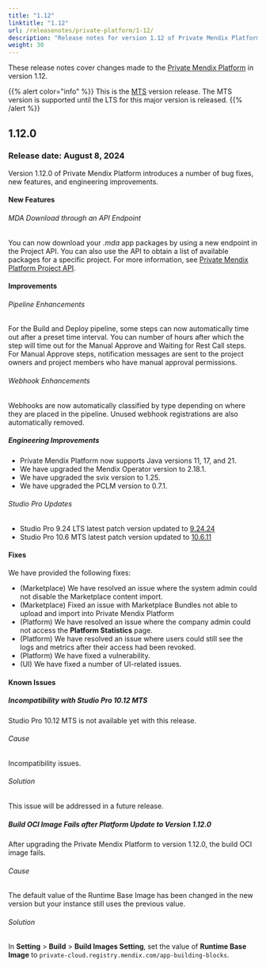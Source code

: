 ```yaml
---
title: "1.12"
linktitle: "1.12"
url: /releasenotes/private-platform/1-12/
description: "Release notes for version 1.12 of Private Mendix Platform"
weight: 30
---
```


These release notes cover changes made to the [Private Mendix Platform](/private-mendix-platform/) in version 1.12.

{{% alert color="info" %}}
This is the [MTS](/releasenotes/studio-pro/lts-mts/#mts) version release. The MTS version is supported until the LTS for this major version is released.
{{% /alert %}}

## 1.12.0

### Release date: August 8, 2024

Version 1.12.0 of Private Mendix Platform introduces a number of bug fixes, new features, and engineering improvements.

#### New Features

###### MDA Download through an API Endpoint

You can now download your *.mda* app packages by using a new endpoint in the Project API. You can also use the API to obtain a list of available packages for a specific project. For more information, see [Private Mendix Platform Project API](/apidocs-mxsdk/apidocs/private-platform-project-api/).

#### Improvements

###### Pipeline Enhancements

For the Build and Deploy pipeline, some steps can now automatically time out after a preset time interval. You can number of hours after which the step will time out for the Manual Approve and Waiting for Rest Call steps. For Manual Approve steps, notification messages are sent to the project owners and project members who have manual approval permissions.

###### Webhook Enhancements

Webhooks are now automatically classified by type depending on where they are placed in the pipeline. Unused webhook registrations are also automatically removed.

##### Engineering Improvements

* Private Mendix Platform now supports Java versions 11, 17, and 21.
* We have upgraded the Mendix Operator version to 2.18.1.
* We have upgraded the svix version to 1.25.
* We have upgraded the PCLM version to 0.7.1.

###### Studio Pro Updates

* Studio Pro 9.24 LTS latest patch version updated to [9.24.24](/releasenotes/studio-pro/9.24/#92424)
* Studio Pro 10.6 MTS latest patch version updated to [10.6.11](/releasenotes/studio-pro/10.6/#10611) 

#### Fixes

We have provided the following fixes:

* (Marketplace) We have resolved an issue where the system admin could not disable the Marketplace content import.
* (Marketplace) Fixed an issue with Marketplace Bundles not able to upload and import into Private Mendix Platform
* (Platform) We have resolved an issue where the company admin could not access the **Platform Statistics** page.
* (Platform) We have resolved an issue where users could still see the logs and metrics after their access had been revoked.
* (Platform) We have fixed a vulnerability.
* (UI) We have fixed a number of UI-related issues.

#### Known Issues

##### Incompatibility with Studio Pro 10.12 MTS

Studio Pro 10.12 MTS is not available yet with this release.

###### Cause

Incompatibility issues.

###### Solution

This issue will be addressed in a future release.

##### Build OCI Image Fails after Platform Update to Version 1.12.0

After upgrading the Private Mendix Platform to version 1.12.0, the build OCI image fails.

###### Cause

The default value of the Runtime Base Image has been changed in the new version but your instance still uses the previous value.

###### Solution

In **Setting** > **Build** > **Build Images Setting**, set the value of **Runtime Base Image** to `private-cloud.registry.mendix.com/app-building-blocks`.
